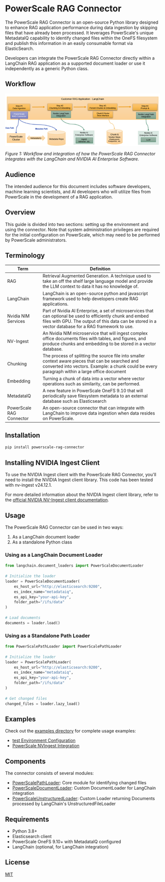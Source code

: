# PowerScale RAG Connector

The PowerScale RAG Connector is an open-source Python library designed to enhance RAG application performance during data ingestion by skipping files that have already been processed. It leverages PowerScale's unique MetadataIQ capability to identify changed files within the OneFS filesystem and publish this information in an easily consumable format via ElasticSearch.

Developers can integrate the PowerScale RAG Connector directly within a LangChain RAG application as a supported document loader or use it independently as a generic Python class.

## Workflow

![Workflow and integration of how the PowerScale RAG Connector integrates with the LangChain and NVIDIA AI Enterprise Software](powerscale-rag-connector-workflow.png)

*Figure 1: Workflow and integration of how the PowerScale RAG Connector integrates with the LangChain and NVIDIA AI Enterprise Software.*


## Audience

The intended audience for this document includes software developers, machine learning scientists, and AI developers who will utilize files from PowerScale in the development of a RAG application.

## Overview

This guide is divided into two sections: setting up the environment and using the connector. Note that system administration privileges are required for the initial configuration on PowerScale, which may need to be performed by PowerScale administrators.

## Terminology

| Term | Definition |
|------|------------|
| RAG | Retrieval Augmented Generation. A technique used to take an off the shelf large language model and provide the LLM context to data it has no knowledge of. |
| LangChain | LangChain is an open-source python and javascript framework used to help developers create RAG applications. |
| Nvidia NIM Services | Part of Nvidia AI Enterprise, a set of microservices that can optional be used to efficiently chunk and embed files with GPU. The output of this data can be stored in a vector database for a RAG framework to use. |
| NV-Ingest | An Nvidia NIM microservice that will ingest complex office documents files with tables, and figures, and produce chunks and embedding to be stored in a vector database. |
| Chunking | The process of splitting the source file into smaller context aware pieces that can be searched and converted into vectors. Example: a chunk could be every paragraph within a large office document |
| Embedding | Turning a chunk of data into a vector where vector operations such as similarity, can be performed. |
| MetadataIQ | A new feature in PowerScale OneFS 9.10 that will periodically save filesystem metadata to an external database such as Elasticsearch |
| PowerScale RAG Connector | An open-source connector that can integrate with LangChain to improve data ingestion when data resides on PowerScale. |

## Installation

```bash
pip install powerscale-rag-connector
```

## Installing NVIDIA Ingest Client

To use the NVIDIA Ingest client with the PowerScale RAG Connector, you'll need to install the NVIDIA Ingest client library. This code has been tested with nv-ingest v24.12.1.

For more detailed information about the NVIDIA Ingest client library, refer to the [official NVIDIA NV-Ingest client documentation](https://github.com/NVIDIA/nv-ingest/tree/main/client).


## Usage

The PowerScale RAG Connector can be used in two ways:

1. As a LangChain document loader
2. As a standalone Python class

### Using as a LangChain Document Loader

```python
from langchain.document_loaders import PowerScaleDocumentLoader

# Initialize the loader
loader = PowerScaleDocumentLoader(
    es_host_url="http://elasticsearch:9200",
    es_index_name="metadataiq",
    es_api_key="your-api-key",
    folder_path="/ifs/data"
)

# Load documents
documents = loader.load()
```

### Using as a Standalone Path Loader

```python
from PowerScalePathLoader import PowerScalePathLoader

# Initialize the loader
loader = PowerScalePathLoader(
    es_host_url="http://elasticsearch:9200",
    es_index_name="metadataiq",
    es_api_key="your-api-key",
    folder_path="/ifs/data"
)

# Get changed files
changed_files = loader.lazy_load()
```

## Examples

Check out the [examples directory](./examples) for complete usage examples:

- [test Environment Configuration](./examples/config.py.example)
- [PowerScale NVIngest Integration](./examples/powerscale_nvingest_example.py)

## Components

The connector consists of several modules:

- [PowerScalePathLoader](./src/PowerScalePathLoader.py): Core module for identifying changed files
- [PowerScaleDocumentLoader](./src/PowerScaleDocumentLoader.py): Custom DocumentLoader for LangChain integration
- [PowerScaleUnstructuredLoader](./src/PowerScaleUnstructuredLoader.py): Custom Loader returning Documents processed by LangChain's UnstructuredFileLoader

## Requirements

- Python 3.8+
- Elasticsearch client
- PowerScale OneFS 9.10+ with MetadataIQ configured
- LangChain (optional, for LangChain integration)

## License

[MIT](https://github.com/dell/powerscale-rag-connector/blob/main/LICENSE)
